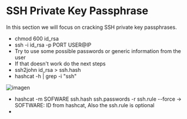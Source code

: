 # SSH Private Key Passphrase
In this section we will focus on cracking SSH private key passphrases.

* chmod 600 id_rsa
* ssh -i id_rsa -p PORT USER@IP
* Try to use some possible passwords or generic information from the user
* If that doesn't work do the next steps
* ssh2john id_rsa > ssh.hash
* hashcat -h | grep -i "ssh"
  
![imagen](https://github.com/D1ie3z/Hacking/assets/88562299/9e3ec833-0d20-4473-b68d-3ee5b876b170)

* hashcat -m SOFWARE ssh.hash ssh.passwords -r ssh.rule --force -> SOFTWARE: ID from hashcat, Also the ssh.rule is optional
* 
